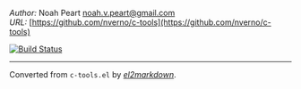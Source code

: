 *Author:* Noah Peart <noah.v.peart@gmail.com><br>
*URL:* [https://github.com/nverno/c-tools](https://github.com/nverno/c-tools)<br>

[![Build Status](https://travis-ci.org/nverno/c-tools.svg?branch=master)](https://travis-ci.org/nverno/c-tools)


---
Converted from `c-tools.el` by [*el2markdown*](https://github.com/Lindydancer/el2markdown).
